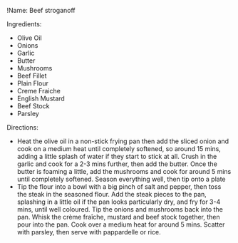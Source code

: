 !Name: Beef stroganoff

Ingredients:
- Olive Oil
- Onions
- Garlic
- Butter
- Mushrooms
- Beef Fillet
- Plain Flour
- Creme Fraiche
- English Mustard
- Beef Stock
- Parsley

Directions:
- Heat the olive oil in a non-stick frying pan then add the sliced onion and cook on a medium heat until completely softened, so around 15 mins, adding a little splash of water if they start to stick at all. Crush in the garlic and cook for a 2-3 mins further, then add the butter. Once the butter is foaming a little, add the mushrooms and cook for around 5 mins until completely softened. Season everything well, then tip onto a plate
- Tip the flour into a bowl with a big pinch of salt and pepper, then toss the steak in the seasoned flour. Add the steak pieces to the pan, splashing in a little oil if the pan looks particularly dry, and fry for 3-4 mins, until well coloured. Tip the onions and mushrooms back into the pan. Whisk the crème fraîche, mustard and beef stock together, then pour into the pan. Cook over a medium heat for around 5 mins. Scatter with parsley, then serve with pappardelle or rice.
